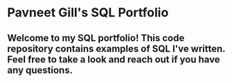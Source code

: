 # Pavneet Gill's SQL Portfolio

## Welcome to my SQL portfolio! This code repository contains examples of SQL I've written. Feel free to take a look and reach out if you have any questions.

